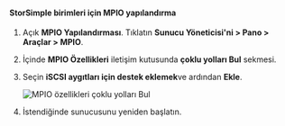 #### <a name="to-configure-mpio-for-storsimple-volumes"></a>StorSimple birimleri için MPIO yapılandırma
1. Açık **MPIO Yapılandırması**. Tıklatın **Sunucu Yöneticisi'ni > Pano > Araçlar > MPIO**.
2. İçinde **MPIO Özellikleri** iletişim kutusunda **çoklu yolları Bul** sekmesi.
3. Seçin **iSCSI aygıtları için destek eklemek**ve ardından **Ekle**.  
   
    ![MPIO özellikleri çoklu yolları Bul](./media/storsimple-configure-mpio-volumes/IC741003.png)
4. İstendiğinde sunucusunu yeniden başlatın.

